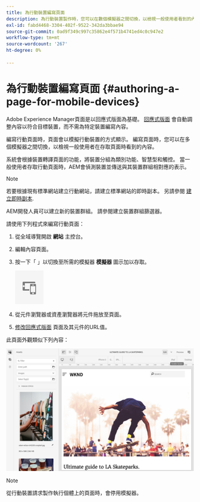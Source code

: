 ```yaml
---
title: 為行動裝置編寫頁面
description: 為行動裝置製作時，您可以在數個模擬器之間切換，以檢視一般使用者看到的內容
exl-id: fabd4468-3304-402f-9522-342da3bbae94
source-git-commit: 0ad9f349c997c35862e4f571b4741ed4c0c947e2
workflow-type: tm+mt
source-wordcount: '267'
ht-degree: 0%

---
```


# 為行動裝置編寫頁面 {#authoring-a-page-for-mobile-devices}

Adobe Experience Manager頁面是以回應式版面為基礎。 [回應式版面](/help/sites-cloud/authoring/features/responsive-layout.md) 會自動調整內容以符合目標裝置，而不需為特定裝置編寫內容。

編寫行動頁面時，頁面會以模擬行動裝置的方式顯示。 編寫頁面時，您可以在多個模擬器之間切換，以檢視一般使用者在存取頁面時看到的內容。

系統會根據裝置轉譯頁面的功能，將裝置分組為類別功能、智慧型和觸控。 當一般使用者存取行動頁面時，AEM會偵測裝置並傳送與其裝置群組相對應的表示。

>[!NOTE]
>
>若要根據現有標準網站建立行動網站，請建立標準網站的即時副本。 另請參閱 [建立即時副本](/help/sites-cloud/administering/msm/creating-live-copies.md).
>
>AEM開發人員可以建立新的裝置群組。 請參閱建立裝置群組篩選器。

<!--
>AEM developers can create new device groups. (See [Creating Device Group Filters](/help/sites-developing/groupfilters.md).)
-->

請使用下列程式來編寫行動頁面：

1. 從全域導覽開啟 **網站** 主控台。
1. 編輯內容頁面。
1. 按一下「 」以切換至所需的模擬器 **模擬器** 圖示加以存取。

   ![模擬器圖示](/help/sites-cloud/authoring/assets/emulator.png)

1. 從元件瀏覽器或資產瀏覽器將元件拖放至頁面。
1. [修改回應式版面](/help/sites-cloud/authoring/features/responsive-layout.md) 頁面及其元件的URL值。

此頁面外觀類似下列內容：

![行動範例](/help/sites-cloud/authoring/assets/mobile.png)

>[!NOTE]
>
>從行動裝置請求製作執行個體上的頁面時，會停用模擬器。
